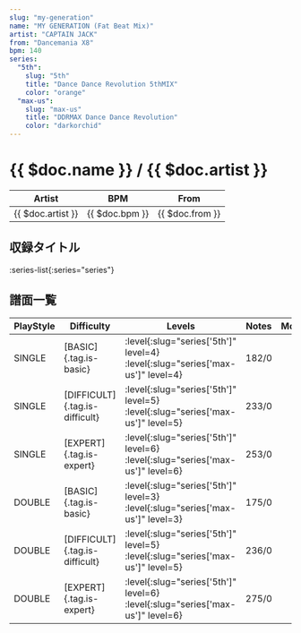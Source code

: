 ```yaml
---
slug: "my-generation"
name: "MY GENERATION (Fat Beat Mix)"
artist: "CAPTAIN JACK"
from: "Dancemania X8"
bpm: 140
series:
  "5th":
    slug: "5th"
    title: "Dance Dance Revolution 5thMIX"
    color: "orange"
  "max-us":
    slug: "max-us"
    title: "DDRMAX Dance Dance Revolution"
    color: "darkorchid"
---
```


# {{ $doc.name }} / {{ $doc.artist }}

|Artist|BPM|From|
|------|---|----|
|{{ $doc.artist }}|{{ $doc.bpm }}|{{ $doc.from }}|

## 収録タイトル

:series-list{:series="series"}

## 譜面一覧

|PlayStyle|Difficulty|Levels|Notes|Movie|
|---------|----------|------|-----|-----|
|SINGLE|[BASIC]{.tag.is-basic}|:level{:slug="series['5th']" level=4} :level{:slug="series['max-us']" level=4}|182/0||
|SINGLE|[DIFFICULT]{.tag.is-difficult}|:level{:slug="series['5th']" level=5} :level{:slug="series['max-us']" level=5}|233/0||
|SINGLE|[EXPERT]{.tag.is-expert}|:level{:slug="series['5th']" level=6} :level{:slug="series['max-us']" level=6}|253/0||
|DOUBLE|[BASIC]{.tag.is-basic}|:level{:slug="series['5th']" level=3} :level{:slug="series['max-us']" level=3}|175/0||
|DOUBLE|[DIFFICULT]{.tag.is-difficult}|:level{:slug="series['5th']" level=5} :level{:slug="series['max-us']" level=5}|236/0||
|DOUBLE|[EXPERT]{.tag.is-expert}|:level{:slug="series['5th']" level=6} :level{:slug="series['max-us']" level=6}|275/0||
